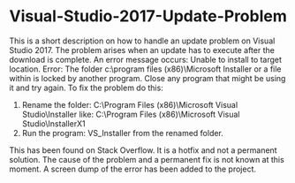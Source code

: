 # Visual-Studio-2017-Update-Problem
This is a short description on how to handle an update problem on Visual Studio 2017. The problem arises when an update has to execute after the download is complete. An error message occurs: 
Unable to install to target location. Error: The folder c:\program files (x86)\Microsoft Installer or a file within is locked by another program. Close any program that might be using it and try again.
To fix the problem do this:

1. Rename the folder: C:\Program Files (x86)\Microsoft Visual Studio\Installer like: C:\Program Files (x86)\Microsoft Visual Studio\InstallerX1
2. Run the program: VS_Installer from the renamed folder.

This has been found on Stack Overflow. It is a hotfix and not a permanent solution. The cause of the problem and a permanent fix is not known at this moment.
A screen dump of the error has been added to the project.
